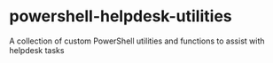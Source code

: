 # powershell-helpdesk-utilities
A collection of custom PowerShell utilities and functions to assist with helpdesk tasks
